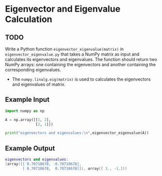 # Eigenvector and Eigenvalue Calculation

## TODO

Write a Python function `eigenvector_eigenvalue(matrix)` in `eigenvector_eigenvalue.py` that takes a NumPy matrix as input and calculates its eigenvectors and eigenvalues. The function should return two NumPy arrays: one containing the eigenvectors and another containing the corresponding eigenvalues.

- The `numpy.linalg.eig(matrix)` is used to calculates the eigenvectors and eigenvalues of matrix.

## Example Input

```python
import numpy as np

A = np.array([[1, 2],
              [2, 1]])

print("eigenvectors and eigenvalues:\n",eigenvector_eigenvalue(A))
```

## Example Output

```lua
eigenvectors and eigenvalues:
(array([[ 0.70710678, -0.70710678],
        [ 0.70710678,  0.70710678]]), array([ 3., -1.]))
```
